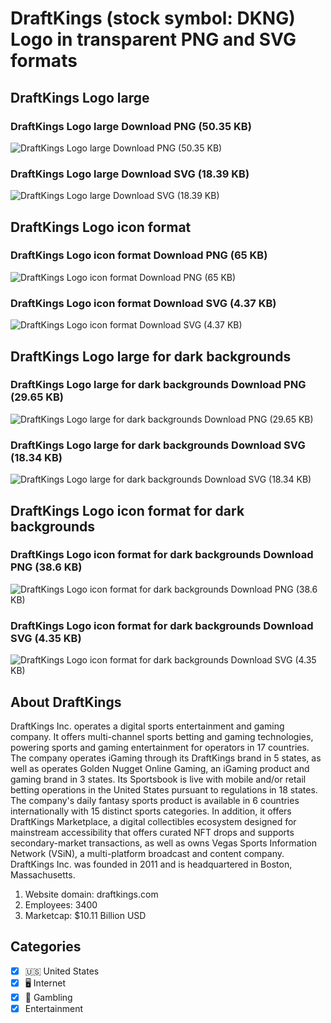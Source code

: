 # DraftKings (stock symbol: DKNG) Logo in transparent PNG and SVG formats

## DraftKings Logo large

### DraftKings Logo large Download PNG (50.35 KB)

![DraftKings Logo large Download PNG (50.35 KB)](/img/orig/DKNG_BIG-9bcdf411.png)

### DraftKings Logo large Download SVG (18.39 KB)

![DraftKings Logo large Download SVG (18.39 KB)](/img/orig/DKNG_BIG-46a02e6b.svg)

## DraftKings Logo icon format

### DraftKings Logo icon format Download PNG (65 KB)

![DraftKings Logo icon format Download PNG (65 KB)](/img/orig/DKNG-e9ded183.png)

### DraftKings Logo icon format Download SVG (4.37 KB)

![DraftKings Logo icon format Download SVG (4.37 KB)](/img/orig/DKNG-12d1c641.svg)

## DraftKings Logo large for dark backgrounds

### DraftKings Logo large for dark backgrounds Download PNG (29.65 KB)

![DraftKings Logo large for dark backgrounds Download PNG (29.65 KB)](/img/orig/DKNG_BIG.D-a861d7a0.png)

### DraftKings Logo large for dark backgrounds Download SVG (18.34 KB)

![DraftKings Logo large for dark backgrounds Download SVG (18.34 KB)](/img/orig/DKNG_BIG.D-20f1549f.svg)

## DraftKings Logo icon format for dark backgrounds

### DraftKings Logo icon format for dark backgrounds Download PNG (38.6 KB)

![DraftKings Logo icon format for dark backgrounds Download PNG (38.6 KB)](/img/orig/DKNG.D-634fa853.png)

### DraftKings Logo icon format for dark backgrounds Download SVG (4.35 KB)

![DraftKings Logo icon format for dark backgrounds Download SVG (4.35 KB)](/img/orig/DKNG.D-a5fad845.svg)

## About DraftKings

DraftKings Inc. operates a digital sports entertainment and gaming company. It offers multi-channel sports betting and gaming technologies, powering sports and gaming entertainment for operators in 17 countries. The company operates iGaming through its DraftKings brand in 5 states, as well as operates Golden Nugget Online Gaming, an iGaming product and gaming brand in 3 states. Its Sportsbook is live with mobile and/or retail betting operations in the United States pursuant to regulations in 18 states. The company's daily fantasy sports product is available in 6 countries internationally with 15 distinct sports categories. In addition, it offers DraftKings Marketplace, a digital collectibles ecosystem designed for mainstream accessibility that offers curated NFT drops and supports secondary-market transactions, as well as owns Vegas Sports Information Network (VSiN), a multi-platform broadcast and content company. DraftKings Inc. was founded in 2011 and is headquartered in Boston, Massachusetts.

1. Website domain: draftkings.com
2. Employees: 3400
3. Marketcap: $10.11 Billion USD


## Categories
- [x] 🇺🇸 United States
- [x] 🖥️ Internet
- [x] 🎰 Gambling
- [x] Entertainment
